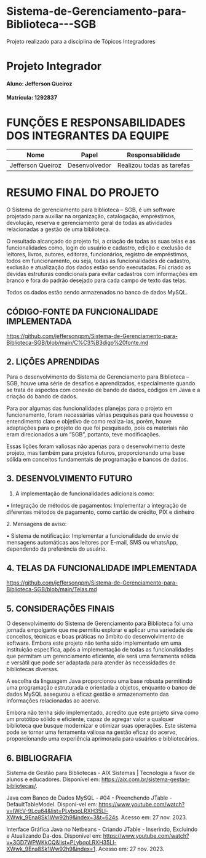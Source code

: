# Sistema-de-Gerenciamento-para-Biblioteca---SGB
Projeto realizado para a disciplina de Tópicos Integradores

# Projeto Integrador

#### Aluno: Jefferson Queiroz
#### Matrícula: 1292837

# FUNÇÕES E RESPONSABILIDADES DOS INTEGRANTES DA EQUIPE

|Nome           |Papel         |Responsabilidade |
|:-------------:|:------------:|:---------------:|
|    Jefferson Queiroz       |Desenvolvedor       |     Realizou todas as tarefas |

# RESUMO FINAL DO PROJETO
<p>O Sistema de gerenciamento para biblioteca – SGB, é um software projetado para auxiliar na organização, catalogação, empréstimos, devolução, reserva e gerenciamento geral de todas as atividades relacionadas a gestão de uma biblioteca.</p>

<p>O resultado alcançado do projeto foi, a criação de todas as suas telas e as funcionalidades como, login do usuário e cadastro, edição e exclusão de leitores, livros, autores, editoras, funcionários, registro de empréstimos, todos em funcionamento, ou seja, todas as funcionalidades de cadastro, exclusão e atualização dos dados estão sendo executadas. Foi criado as devidas estruturas condicionais para evitar cadastros com informações em branco e fora do padrão desejado para cada campo de texto das telas. </p>

<p>Todos os dados estão sendo armazenados no banco de dados MySQL. </p>

## CÓDIGO-FONTE DA FUNCIONALIDADE IMPLEMENTADA

https://github.com/jeffersonqpm/Sistema-de-Gerenciamento-para-Biblioteca-SGB/blob/main/C%C3%B3digo%20fonte.md

## 2. LIÇÕES APRENDIDAS

 <p>Para o desenvolvimento do Sistema de Gerenciamento para Biblioteca – SGB, houve uma série de desafios e aprendizados, especialmente quando se trata de aspectos com conexão de bando de dados, códigos em Java e a criação do bando de dados.</p>
 
<p>Para por algumas das funcionalidades planejas para o projeto em funcionamento, foram necessárias várias pesquisas para que houvesse o entendimento claro e objetivo de como realiza-las, porém, houve adaptações para o projeto do que foi pesquisado, pois os materiais não eram direcionados a um “SGB”, portanto, teve modificações.</p>

<p>Essas lições foram valiosas não apenas para o desenvolvimento deste projeto, mas também para projetos futuros, proporcionando uma base sólida em conceitos fundamentais de programação e bancos de dados.</p>

## 3. DESENVOLVIMENTO FUTURO

1. A implementação de funcionalidades adicionais como:<p></p>
<p>•	Integração de métodos de pagamentos: Implementar a integração de diferentes métodos de pagamento, como cartão de crédito, PIX e dinheiro</p>
<p></p>
2. Mensagens de aviso:<p></p>
<p>•	Sistema de notificação: Implementar a funcionalidade de envio de mensagens automáticas aos leitores por E-mail, SMS ou whatsApp, dependendo da preferência do usuário.</p>

## 4. TELAS DA FUNCIONALIDADE IMPLEMENTADA

https://github.com/jeffersonqpm/Sistema-de-Gerenciamento-para-Biblioteca-SGB/blob/main/Telas.md


<p></p>


## 5. CONSIDERAÇÕES FINAIS
<p>O desenvolvimento do Sistema de Gerenciamento para Biblioteca foi uma jornada empolgante que me permitiu explorar e aplicar uma variedade de conceitos, técnicas e boas práticas no âmbito do desenvolvimento de software. Embora este projeto não tenha sido implementado em uma instituição específica, após a implementação de todas as funcionalidades que permitam um gerenciamento eficiente, ele será uma ferramenta sólida e versátil que pode ser adaptada para atender às necessidades de bibliotecas diversas.</p>

<p>A escolha da linguagem Java proporcionou uma base robusta permitindo uma programação estruturada e orientada a objetos, enquanto o banco de dados MySQL assegurou a eficaz gestão e armazenamento das informações relacionadas ao acervo.</p>

<p>Embora não tenha sido implementado, acredito que este projeto sirva como um protótipo sólido e eficiente, capaz de agregar valor a qualquer biblioteca que busque modernizar e otimizar suas operações. Este sistema pode se tornar uma ferramenta valiosa na gestão eficaz do acervo, proporcionando uma experiência aprimorada para usuários e bibliotecários.</p>

## 6. BIBLIOGRAFIA

Sistema de Gestão para Bibliotecas - AIX Sistemas | Tecnologia a favor de alunos e educadores. Disponível em: <https://aix.com.br/sistema-gestao-bibliotecas/>. 

Java com Banco de Dados MySQL - #04 - Preenchendo JTable - DefaultTableModel. Disponí-vel em: <https://www.youtube.com/watch?v=IWcV-9Lcu64&list=PLybqoLRXH35Ll-XWwk_9Ena8Sk1Ww92h9&index=3&t=624s>. Acesso em: 27 nov. 2023.

Interface Gráfica Java no Netbeans - Criando JTable - Inserindo, Excluindo e Atualizando Da-dos. Disponível em: <https://www.youtube.com/watch?v=3GD7WPWKkCQ&list=PLybqoLRXH35Ll-XWwk_9Ena8Sk1Ww92h9&index=1>. Acesso em: 27 nov. 2023.









